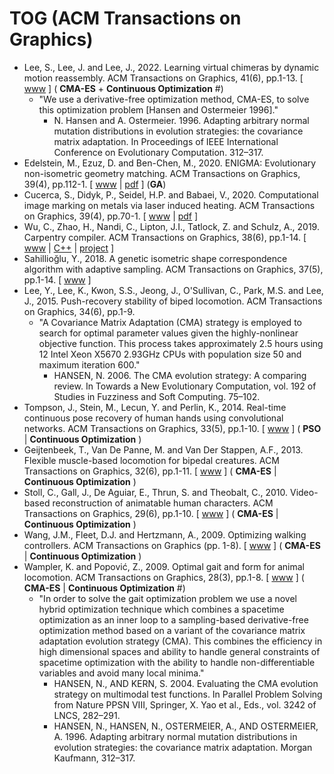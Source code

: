 # TOG (ACM Transactions on Graphics)

* Lee, S., Lee, J. and Lee, J., 2022. Learning virtual chimeras by dynamic motion reassembly. ACM Transactions on Graphics, 41(6), pp.1-13. [ [www](https://dl.acm.org/doi/abs/10.1145/3550454.3555489) ] ( **CMA-ES** + **Continuous Optimization** #)
  * "We use a derivative-free optimization method, CMA-ES, to solve this optimization problem [Hansen and Ostermeier 1996]."
    * N. Hansen and A. Ostermeier. 1996. Adapting arbitrary normal mutation distributions in evolution strategies: the covariance matrix adaptation. In Proceedings of IEEE International Conference on Evolutionary Computation. 312–317.
* Edelstein, M., Ezuz, D. and Ben-Chen, M., 2020. ENIGMA: Evolutionary non-isometric geometry matching. ACM Transactions on Graphics, 39(4), pp.112-1. [ [www](https://dl.acm.org/doi/abs/10.1145/3386569.3392447) | [pdf](https://dl.acm.org/doi/pdf/10.1145/3386569.3392447) ] (**GA**)
* Cucerca, S., Didyk, P., Seidel, H.P. and Babaei, V., 2020. Computational image marking on metals via laser induced heating. ACM Transactions on Graphics, 39(4), pp.70-1. [ [www](https://dl.acm.org/doi/abs/10.1145/3386569.3392423) | [pdf](https://dl.acm.org/doi/pdf/10.1145/3386569.3392423) ]
* Wu, C., Zhao, H., Nandi, C., Lipton, J.I., Tatlock, Z. and Schulz, A., 2019. Carpentry compiler. ACM Transactions on Graphics, 38(6), pp.1-14. [ [www](https://dl.acm.org/doi/abs/10.1145/3355089.3356518) | [C++](https://github.com/helm-compiler/carpentry-compiler) | [project](https://grail.cs.washington.edu/projects/carpentrycompiler/) ]
* Sahillioğlu, Y., 2018. A genetic isometric shape correspondence algorithm with adaptive sampling. ACM Transactions on Graphics, 37(5), pp.1-14. [ [www](https://dl.acm.org/doi/abs/10.1145/3243593) ]
* Lee, Y., Lee, K., Kwon, S.S., Jeong, J., O'Sullivan, C., Park, M.S. and Lee, J., 2015. Push-recovery stability of biped locomotion. ACM Transactions on Graphics, 34(6), pp.1-9.
  * "A Covariance Matrix Adaptation (CMA) strategy is employed to search for optimal parameter values given the highly-nonlinear objective function. This process takes approximately 2.5 hours using 12 Intel Xeon X5670 2.93GHz CPUs with population size 50 and maximum iteration 600."
    * HANSEN, N. 2006. The CMA evolution strategy: A comparing review. In Towards a New Evolutionary Computation, vol. 192 of Studies in Fuzziness and Soft Computing. 75–102.
* Tompson, J., Stein, M., Lecun, Y. and Perlin, K., 2014. Real-time continuous pose recovery of human hands using convolutional networks. ACM Transactions on Graphics, 33(5), pp.1-10. [ [www](https://dl.acm.org/doi/abs/10.1145/2629500) ] (  **PSO** | **Continuous Optimization** )
* Geijtenbeek, T., Van De Panne, M. and Van Der Stappen, A.F., 2013. Flexible muscle-based locomotion for bipedal creatures. ACM Transactions on Graphics, 32(6), pp.1-11. [ [www](https://dl.acm.org/doi/abs/10.1145/2508363.2508399) ] ( **CMA-ES** | **Continuous Optimization** )
* Stoll, C., Gall, J., De Aguiar, E., Thrun, S. and Theobalt, C., 2010. Video-based reconstruction of animatable human characters. ACM Transactions on Graphics, 29(6), pp.1-10. [ [www](https://dl.acm.org/doi/abs/10.1145/1882261.1866161) ] ( **CMA-ES** | **Continuous Optimization** )
* Wang, J.M., Fleet, D.J. and Hertzmann, A., 2009. Optimizing walking controllers. ACM Transactions on Graphics (pp. 1-8). [ [www]() ] ( **CMA-ES** | **Continuous Optimization** )
* Wampler, K. and Popović, Z., 2009. Optimal gait and form for animal locomotion. ACM Transactions on Graphics, 28(3), pp.1-8. [ [www]() ] ( **CMA-ES** | **Continuous Optimization** #)
  * "In order to solve the gait optimization problem we use a novel hybrid optimization technique which combines a spacetime optimization as an inner loop to a sampling-based derivative-free optimization method based on a variant of the covariance matrix adaptation evolution strategy (CMA). This combines the efficiency in high dimensional spaces and ability to handle general constraints of spacetime optimization with the ability to handle non-differentiable variables and avoid many local minima."
    * HANSEN, N., AND KERN, S. 2004. Evaluating the CMA evolution strategy on multimodal test functions. In Parallel Problem Solving from Nature PPSN VIII, Springer, X. Yao et al., Eds., vol. 3242 of LNCS, 282–291.
    * HANSEN, N., HANSEN, N., OSTERMEIER, A., AND OSTERMEIER, A. 1996. Adapting arbitrary normal mutation distributions in evolution strategies: the covariance matrix adaptation. Morgan Kaufmann, 312–317.
